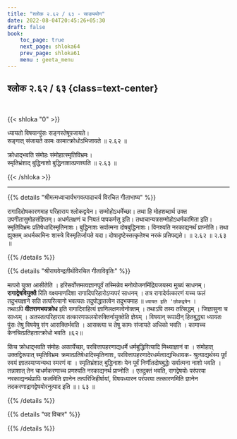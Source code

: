 ```yaml
---
title: "श्लोक २.६२ / ६३ - साङ्ययोग"
date: 2022-08-04T20:45:26+05:30
draft: false
book:
    toc_page: true
    next_page: shloka64
    prev_page: shloka61
    menu : geeta_menu
---
```




## श्लोक २.६२  / ६३ {class=text-center}

<br/>

{{< shloka  "0"  >}}

ध्यायतो विषयान्पुंसः सङ्गस्तेषूपजायते।   
सङ्गात् संजायते कामः कामात्क्रोधोऽभिजायते ॥ २.६२ ॥  

क्रोधाद्भवति संमोहः संमोहात्स्मृतिविभ्रमः।  
स्मृतिभ्रंशाद् बुद्धिनाशो बुद्धिनाशात्प्रणश्यति ॥ २.६३ ॥


{{< /shloka >}}

---


{{% details "श्रीमत्मध्वाचार्यभगवत्पादाचर्य विरचित  गीताभाष्य" %}}


रागादिदोषकारणमाह परिहाराय श्लोकद्वयेन। सम्मोहोऽधर्मेच्छा। तथा हि मोहशब्दार्थ उक्त उपगीतासुमोहसंज्ञितम्। अधर्मलक्षणं च नियतं पापकर्मसु इति। तथाचान्यत्रसम्मोहोऽधर्मकामिता इति। स्मृतिविभ्रमः प्रतिषेधादिस्मृतिनाशः। बुद्धिनाशः सर्वात्मना दोषबुद्धिनाशः। विनश्यति नरकाद्यनर्थं प्राप्नोति। तथा ह्युक्तम् अधर्मकामिनः शास्त्रे विस्मृतिर्जायते यदा। दोषादृष्टेस्तत्कृतेश्च नरकं प्रतिपद्यते।
 ॥ २.६२ ॥ २.६३ ॥


{{% /details %}}



{{% details "श्रीराघवेन्द्रतीर्थविरचित गीताविवृतिः" %}}

मत्परो युक्त आसीतेति । हरिसर्वोत्तमत्वज्ञानपूर्वं तस्मिन्नेव
मनोयोजनमिंद्रियजयस्य मुख्यं साधनम्‌।  **रागाद्वेषवियुक्तै** रिति
वक्ष्यमाणदिशा रागादिपरिहारोऽप्यपरं साधनम्‌ । तत्र रागादेर्यत्कारणं यच्च
फलं तदुभयज्ञाने सति तत्परित्यागो भवत्यतः तदुपोद्धातत्वेन तदुभयमाह
॥ `ध्यायत इति 'छोकद्वयेन` ।   
तथाऽपि **वीतरागभयक्रोध** इति
रागादिराहित्यं ज्ञानिलक्षणत्वेनोक्तम्‌ । तथाऽपि तस्य तत्सिद्धम्‌ । जिज्ञासुना
च साध्यम्‌ । अतस्तत्परिहाराय तत्कारणफलयोरुक्तिर्नायुक्तेति ज्ञेयम्‌ । विषयान्‌
रूपादीन्‌ हितबुद्ध्या ध्यायतः पुंसः तेषु विषयेषु संग आसक्तिर्भवति । आसक्त्या
च तेषु कामः संजायते अधिको भवति । कामाच्च केनचित्प्रतिहतात्क्रोधो
भवति ॥६२॥  

किंच क्रोधाद्भवति संमोहः अकार्येच्छा, परवित्तापहरणाद्यधर्मे
धर्मबुद्धिरित्यादि मिथ्याज्ञानं वा । संमोहात् उक्तद्विरूपात्‌ स्मृतिविभ्रमः
क्रमात्प्रतिषेधादिस्मृतिनाशः, परवित्तापहरणादेरधर्मत्वाद्यभिधायक-
श्रुत्याद्यर्थस्य पूर्वं स्वयं ज्ञातस्याप्यन्यथा स्मरणं वा । स्मृतिभ्रंशात् बुद्धिनाशः येन पूर्वं निर्णीतदोषबुद्धेः सर्वात्मना नाशो भवति । तन्नाशात्‌ तेन
चाधर्मकरणाच्च प्रणश्यति नरकाद्यनर्थ प्राप्नोति । एतदुक्तं भवति, रागद्वेषयोः
परंपरया नरकाद्यनर्थप्रापिः फलमिति ज्ञानेन तत्परिजिहीर्षायां, विषयध्यारन
परंपरया तत्कारणमिति ज्ञानेन तदकरणाद्रागद्वेषयोरनुत्पाद इति ॥। ६३ ॥

{{% /details %}}

{{% details "पद विचार" %}}


{{% /details %}}
